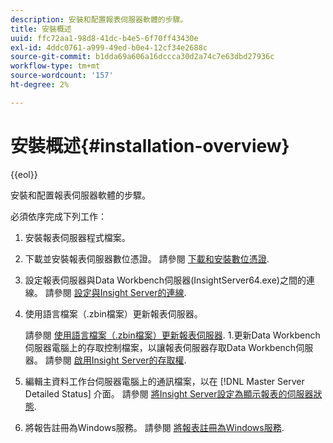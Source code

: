 ```yaml
---
description: 安裝和配置報表伺服器軟體的步驟。
title: 安裝概述
uuid: ffc72aa1-98d8-41dc-b4e5-6f70ff43430e
exl-id: 4ddc0761-a999-49ed-b0e4-12cf34e2688c
source-git-commit: b1dda69a606a16dccca30d2a74c7e63dbd27936c
workflow-type: tm+mt
source-wordcount: '157'
ht-degree: 2%

---
```


# 安裝概述{#installation-overview}

{{eol}}

安裝和配置報表伺服器軟體的步驟。

必須依序完成下列工作：

1. 安裝報表伺服器程式檔案。
1. 下載並安裝報表伺服器數位憑證。 請參閱 [下載和安裝數位憑證](../../../home/c-rpt-oview/c-inst-rpt/c-install-dig-cert/c-install-dig-cert.md#concept-5a61fc67df3643598c7c403962075f76).
1. 設定報表伺服器與Data Workbench伺服器(InsightServer64.exe)之間的連線。 請參閱 [設定與Insight Server的連線](../../../home/c-rpt-oview/c-inst-rpt/t-config-conn-ins-svr.md#task-a3ca949c43244782b658fb4437fd724c).
1. 使用語言檔案（.zbin檔案）更新報表伺服器。

   請參閱 [使用語言檔案（.zbin檔案）更新報表伺服器](../../../home/c-rpt-oview/c-inst-rpt/c-zbin-file-update.md#concept-5637a8f52b7643759e423c2068b4126b). 1.更新Data Workbench伺服器電腦上的存取控制檔案，以讓報表伺服器存取Data Workbench伺服器。 請參閱 [啟用Insight Server的存取權](../../../home/c-rpt-oview/c-inst-rpt/t-en-acc-ins-svr.md#task-e7b95cf9cb194842ad72fa534c56c3cc).
1. 編輯主資料工作台伺服器電腦上的通訊檔案，以在 [!DNL Master Server Detailed Status] 介面。 請參閱 [將Insight Server設定為顯示報表的伺服器狀態](../../../home/c-rpt-oview/c-inst-rpt/t-display-svr-st-rpt.md#task-a14d096f85924d9b93eef950591f93a8).
1. 將報告註冊為Windows服務。 請參閱 [將報表註冊為Windows服務](../../../home/c-rpt-oview/c-inst-rpt/t-reg-rpt-win-svc.md#task-a8762d7818ed4cfd87e616db6a68b3a6).

